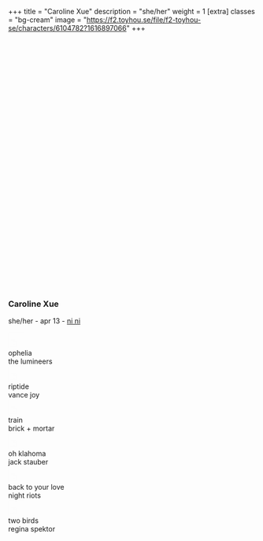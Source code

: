+++
title = "Caroline Xue"
description = "she/her"
weight = 1
[extra]
classes = "bg-cream"
image = "https://f2.toyhou.se/file/f2-toyhou-se/characters/6104782?1616897066"
+++
<div class="row no-gutters">
  <div class="col-md-4 p-1">
    <div class="card p-1 mb-2">
      <div class="card w-100" style="background: url(https://i.pinimg.com/564x/94/71/8e/94718ed98a37bb29309dd9c0802fb361.jpg); background-size: cover; padding-top: 100%;"></div>
    </div>
    <div class="card mt-2 p-3">
      <h3 class="text-center">Caroline Xue</h3>
      <p class="text-center mb-0">she/her - apr 13 - <a href="#" data-toggle="tooltip" title="faceclaim"> ni ni</a></p>
    </div>
  </div>
  <div class="col-md-7 p-1" style="min-height: 400px;">
    <div class="card mb-2 p-3" style="height: calc(50% + 80px);">
      <div class="overflow-auto h-100">
        <div class="row no-gutters row-hoverable py-3">
          <div class="col-2">
            <i class="fas fa-play" style="position: absolute; top: 6px; left: 8px; font-size: 20px;"></i>
            <iframe width="30" height="30" src="https://www.youtube.com/embed/WVcy0YdEz0M?modestbranding=1" style="opacity: 0.01"></iframe>
          </div>
          <div class="col-5 p-1">
            ophelia
          </div>
          <div class="col-5 p-1">
            the lumineers
          </div>
        </div>
        <div class="row no-gutters row-hoverable py-3">
          <div class="col-2">
            <i class="fas fa-play" style="position: absolute; top: 6px; left: 8px; font-size: 20px;"></i>
            <iframe width="30" height="30" src="https://www.youtube.com/embed/lYoWuaw5nSk?modestbranding=1" style="opacity: 0.01"></iframe>
          </div>
          <div class="col-5 p-1">
            riptide
          </div>
          <div class="col-5 p-1">
            vance joy
          </div>
        </div>
        <div class="row no-gutters row-hoverable py-3">
          <div class="col-2">
            <i class="fas fa-play" style="position: absolute; top: 6px; left: 8px; font-size: 20px;"></i>
            <iframe width="30" height="30" src="https://www.youtube.com/embed/r5-J3PFgjNg?modestbranding=1" style="opacity: 0.01"></iframe>
          </div>
          <div class="col-5 p-1">
            train
          </div>
          <div class="col-5 p-1">
            brick + mortar
          </div>
        </div>
        <div class="row no-gutters row-hoverable py-3">
          <div class="col-2">
            <i class="fas fa-play" style="position: absolute; top: 6px; left: 8px; font-size: 20px;"></i>
            <iframe width="30" height="30" src="https://www.youtube.com/embed/6ClTSzOQrkY?modestbranding=1" style="opacity: 0.01"></iframe>
          </div>
          <div class="col-5 p-1">
            oh klahoma
          </div>
          <div class="col-5 p-1">
            jack stauber
          </div>
        </div>
        <div class="row no-gutters row-hoverable py-3">
          <div class="col-2">
            <i class="fas fa-play" style="position: absolute; top: 6px; left: 8px; font-size: 20px;"></i>
            <iframe width="30" height="30" src="https://www.youtube.com/embed/Z9uk16bTZOs?modestbranding=1" style="opacity: 0.01"></iframe>
          </div>
          <div class="col-5 p-1">
            back to your love
          </div>
          <div class="col-5 p-1">
            night riots
          </div>
        </div>
        <div class="row no-gutters row-hoverable py-3">
          <div class="col-2">
            <i class="fas fa-play" style="position: absolute; top: 6px; left: 8px; font-size: 20px;"></i>
            <iframe width="30" height="30" src="https://www.youtube.com/embed/0oGrwGCRImY?modestbranding=1" style="opacity: 0.01"></iframe>
          </div>
          <div class="col-5 p-1">
            two birds
          </div>
          <div class="col-5 p-1">
            regina spektor
          </div>
        </div>
      </div>
    </div>
    <div class="row no-gutters mt-2" style="height: calc(50% - 80px - .5rem);">
      <div class="col-3 pr-1">
        <div class="card h-100 p-1">
	  <div class="card w-100 h-100" style="background: url(https://picture-cdn.wheretoget.it/56efzc-l-610x610-plants-plants+friends-hanging+plants-decor-transparency-green-lifestyle-home+accessory-ceiling+decor-aesthetic-glass-gold+chain.jpg); background-size: cover;"></div>
        </div>
      </div>
      <div class="col-3 px-1">
        <div class="card h-100 p-1">
	  <div class="card w-100 h-100" style="background: url(https://cdn.shopify.com/s/files/1/1751/5037/products/itgirl-shop-earthy-colors-retro-aesthetic-ribbed-loose-sweater-free-size-creamy-white-12891745320995_510x@2x.jpg?v=1573728239); background-size: cover;"></div>
	</div>
      </div>
      <div class="col-3 px-1">
        <div class="card h-100 p-1">
	  <div class="card w-100 h-100" style="background: url(https://cdn131.picsart.com/313190415300201.jpg?type=webp&to=min&r=640); background-size: cover;"></div>
	</div>
      </div>
      <div class="col-3 pl-1">
        <div class="card h-100 p-1">
	  <div class="card w-100 h-100" style="background: url(https://i.pinimg.com/originals/dc/4f/ae/dc4fae0867507615cc75ecae7f8c5be7.jpg); background-size: cover;"></div>
	</div>
      </div>
    </div>
  </div>
  <div class="col-md-1 p-1">
    <div class="card h-100 p-1" style="min-height: 50px;">
      <div class="card h-100 w-100" style="background: url(https://images.unsplash.com/uploads/1411901100260f56b39b9/ab70b250?ixid=MXwxMjA3fDB8MHxwaG90by1wYWdlfHx8fGVufDB8fHw%3D&ixlib=rb-1.2.1&auto=format&fit=crop&w=1650&q=80); background-size: cover; background-position: center;"></div>
    </div>
  </div>
  <div class="col-12 p-1">
    <div class="card p-3 my-2">
      <h3>relationships</h3>
    </div>
  </div>
  <div class="col-lg-2 col-md-3 col-6 p-1">
    <div class="chara-card card p-1">
      <div class="card" style="background: url(https://f2.toyhou.se/file/f2-toyhou-se/characters/6104786?1616897097); background-size: cover;">
        <a class="card text-center bg-cream w-100" href="/characters/quiet%20towns/dominic" style="padding-top: 100%;">
        </a>
      </div>
    </div>
    <div class="card p-2 my-1 text-center">
      <h5 class="text-uppercase"><a href="/characters/quiet%20towns/dominic"> Dominic Kocinski </a></h5>
      <hr class="my-0 mx-2">
      <span class="font-italic"> ex-husband </span>
    </div>
  </div>
  <div class="col-lg-2 col-md-3 col-6 p-1">
    <div class="chara-card card p-1">
      <div class="card" style="background: url(https://f2.toyhou.se/file/f2-toyhou-se/characters/6104789?1616897116); background-size: cover;">
        <a class="card text-center bg-cream w-100" href="/characters/quiet%20towns/angeline" style="padding-top: 100%;">
        </a>
      </div>
    </div>
    <div class="card p-2 my-1 text-center">
      <h5 class="text-uppercase"><a href="/characters/quiet%20towns/angeline"> Angeline Han </a></h5>
      <hr class="my-0 mx-2">
      <span class="font-italic"> college friend </span>
    </div>
  </div>
  <div class="col-lg-2 col-md-3 col-6 p-1">
    <div class="chara-card card p-1">
      <div class="card" style="background: url(https://f2.toyhou.se/file/f2-toyhou-se/characters/6104792?1616897108); background-size: cover;">
        <a class="card text-center bg-cream w-100" href="/characters/quiet%20towns/tara" style="padding-top: 100%;">
        </a>
      </div>
    </div>
    <div class="card p-2 my-1 text-center">
      <h5 class="text-uppercase"><a href="/characters/quiet%20towns/tara"> Tara Donahue </a></h5>
      <hr class="my-0 mx-2">
      <span class="font-italic"> friend </span>
    </div>
  </div>
  <div class="col-lg-2 col-md-3 col-6 p-1">
    <div class="chara-card card p-1">
      <div class="card" style="background: url(https://f2.toyhou.se/file/f2-toyhou-se/characters/6082065?1616897076); background-size: cover;">
        <a class="card text-center bg-rose w-100" href="/characters/quiet%20towns/eden" style="padding-top: 100%;">
        </a>
      </div>
    </div>
    <div class="card p-2 my-1 text-center">
      <h5 class="text-uppercase"><a href="/characters/quiet%20towns/eden"> Eden Xue </a></h5>
      <hr class="my-0 mx-2">
      <span class="font-italic"> cousin </span>
    </div>
  </div>
</div>
<script>
  $(function () {
    $('[data-toggle="tooltip"]').tooltip()
  })
</script>